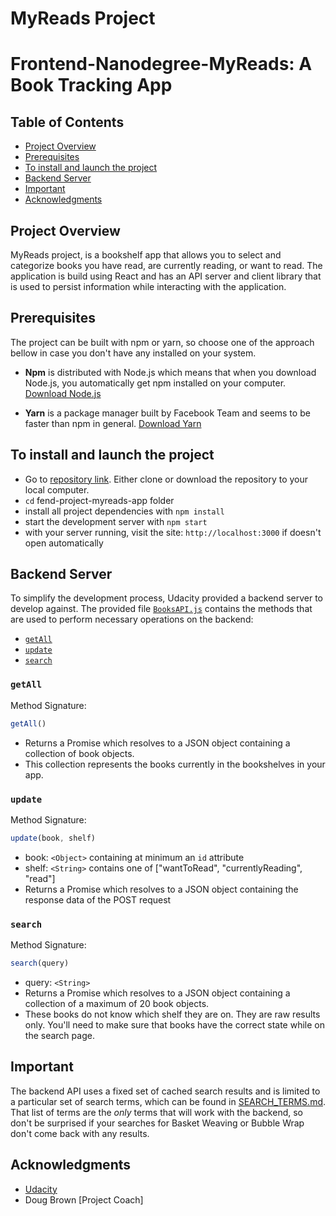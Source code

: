 # MyReads Project
Frontend-Nanodegree-MyReads: A Book Tracking App
===============================

## Table of Contents

* [Project Overview](#project-overview)
* [Prerequisites](#prerequisites)
* [To install and launch the project](#to-install-and-launch-the-project)
* [Backend Server](#backend-server)
* [Important](#important)
* [Acknowledgments](#acknowledgements)


## Project Overview
MyReads project, is a bookshelf app that allows you to select and categorize books you have read, are currently reading, or want to read. The application is build using React and has an API server and client library that is used to persist information while interacting with the application.

## Prerequisites

The project can be built with npm or yarn, so choose one of the approach bellow in case you don't have any installed on your system.

* **Npm** is distributed with Node.js which means that when you download Node.js, you automatically get npm installed on your computer. [Download Node.js](https://nodejs.org/en/download/)

* **Yarn** is a package manager built by Facebook Team and seems to be faster than npm in general.  [Download Yarn](https://yarnpkg.com/en/docs/install)

## To install and launch the project
* Go to [repository link](https://github.com/geetakri/fend-project-myreads-app.git). Either clone or download the repository to your local computer.
* `cd` fend-project-myreads-app folder
* install all project dependencies with `npm install`
* start the development server with `npm start`
* with your server running, visit the site: `http://localhost:3000` if doesn't open automatically

## Backend Server

To simplify the development process, Udacity provided a backend server to develop against. The provided file [`BooksAPI.js`](src/BooksAPI.js) contains the methods that are used to perform necessary operations on the backend:

* [`getAll`](#getall)
* [`update`](#update)
* [`search`](#search)

### `getAll`

Method Signature:

```js
getAll()
```

* Returns a Promise which resolves to a JSON object containing a collection of book objects.
* This collection represents the books currently in the bookshelves in your app.

### `update`

Method Signature:

```js
update(book, shelf)
```

* book: `<Object>` containing at minimum an `id` attribute
* shelf: `<String>` contains one of ["wantToRead", "currentlyReading", "read"]  
* Returns a Promise which resolves to a JSON object containing the response data of the POST request

### `search`

Method Signature:

```js
search(query)
```

* query: `<String>`
* Returns a Promise which resolves to a JSON object containing a collection of a maximum of 20 book objects.
* These books do not know which shelf they are on. They are raw results only. You'll need to make sure that books have the correct state while on the search page.

## Important
The backend API uses a fixed set of cached search results and is limited to a particular set of search terms, which can be found in [SEARCH_TERMS.md](SEARCH_TERMS.md). That list of terms are the _only_ terms that will work with the backend, so don't be surprised if your searches for Basket Weaving or Bubble Wrap don't come back with any results.

## Acknowledgments
* [Udacity](https://www.udacity.com/)
* Doug Brown [Project Coach]
